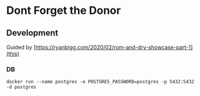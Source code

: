 # Dont Forget the Donor


## Development

Guided by [https://ryanbigg.com/2020/02/rom-and-dry-showcase-part-1](this)


### DB

    docker run --name postgres -e POSTGRES_PASSWORD=postgres -p 5432:5432 -d postgres
